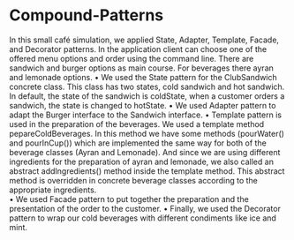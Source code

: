 # Compound-Patterns
In this small café simulation, we applied State, Adapter, Template, Facade, and Decorator patterns. In the application client can choose one of the offered menu options and order using the command line. There are sandwich and burger options as main course. For beverages there ayran and lemonade options. 
•	We used the State pattern for the ClubSandwich concrete class. This class has two states, cold sandwich and hot sandwich. In default, the state of the sandwich is coldState, when a customer orders a sandwich, the state is changed to hotState.
•	We used Adapter pattern to adapt the Burger interface to the Sandwich interface. 
•	Template pattern is used in the preparation of the beverages. We used a template method pepareColdBeverages. In this method we have some methods (pourWater() and pourInCup()) which are implemented the same way for both of the beverage classes (Ayran and Lemonade). And since we are using different ingredients for the preparation of ayran and lemonade, we also called an abstract addIngredients() method inside the template method. This abstract method is overridden in concrete beverage classes according to the appropriate ingredients.  
•	We used Facade pattern to put together the preparation and the presentation of the order to the customer.
•	Finally, we used the Decorator pattern to wrap our cold beverages with different condiments like ice and mint. 

